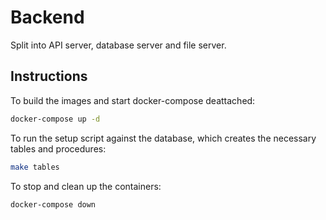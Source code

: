 # Backend

Split into API server, database server and file server.

## Instructions

To build the images and start docker-compose deattached:

```sh
docker-compose up -d
```

To run the setup script against the database, which creates the necessary tables and procedures:

```sh
make tables
```

To stop and clean up the containers:

```sh
docker-compose down
```
